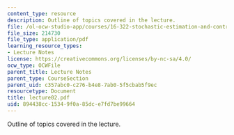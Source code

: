 ```yaml
---
content_type: resource
description: Outline of topics covered in the lecture.
file: /ol-ocw-studio-app/courses/16-322-stochastic-estimation-and-control-fall-2004/894438cc15349f0a85dce7fd7be99664_lecture02.pdf
file_size: 214730
file_type: application/pdf
learning_resource_types:
- Lecture Notes
license: https://creativecommons.org/licenses/by-nc-sa/4.0/
ocw_type: OCWFile
parent_title: Lecture Notes
parent_type: CourseSection
parent_uid: c357abc0-c276-b4e8-7ab0-5f5cbab5f9ec
resourcetype: Document
title: lecture02.pdf
uid: 894438cc-1534-9f0a-85dc-e7fd7be99664
---
```

Outline of topics covered in the lecture.